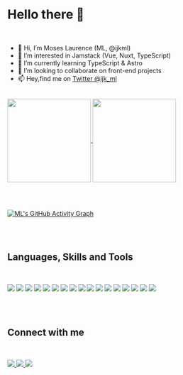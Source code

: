 # Hello there :wave:

<br />

- 👋 Hi, I’m Moses Laurence (ML, @ijkml)
- 👀 I’m interested in Jamstack (Vue, Nuxt, TypeScript)
- 🌱 I’m currently learning TypeScript & Astro
- 💞️ I’m looking to collaborate on front-end projects
- 📫 Hey,find me on [Twitter @ijk_ml](https://twitter.com/ijk_ml)

<br>

<a href="https://github.com/ijkml/">
<img align="center" height="188px" src="https://github-readme-stats.vercel.app/api?username=ijkml&count_private=true&show_icons=true&&theme=gotham">
</a>

<a href="https://github.com/ijkml/">
<img align="center" height="188px" src="https://github-readme-streak-stats.herokuapp.com?user=ijkml&theme=gotham&date_format=M%20j%5B%2C%20Y%5D">
</a>

<!-- [![Top Langs](https://github-readme-stats.vercel.app/api/top-langs/?username=ijkml)](https://github.com/ijkml/ijkml) -->

<br><br>

[![ML's GitHub Activity Graph](https://activity-graph.herokuapp.com/graph?username=ijkml&theme=gotham)](https://activity-graph.herokuapp.com/graph?username=ijkml&theme=gotham)

<br><br>

## Languages, Skills and Tools

<br>

![](https://img.shields.io/badge/HTML5-E34F26?style=for-the-badge&logo=html5&logoColor=white)
![](https://img.shields.io/badge/CSS-1572B6?style=for-the-badge&logo=css3&logoColor=white)
![](https://img.shields.io/badge/Less-1D365D?style=for-the-badge&logo=less&logoColor=white)
![](https://img.shields.io/badge/Windi%20CSS-1867C0?style=for-the-badge&logo=windi%20css&logoColor=white)
![](https://img.shields.io/badge/JavaScript-F7DF1E?style=for-the-badge&logo=javascript&logoColor=black)
![](https://img.shields.io/badge/TypeScript-3178C6?style=for-the-badge&logo=typescript&logoColor=white)
![](https://img.shields.io/badge/Vue-303030?style=for-the-badge&logo=vue.js&logoColor=#4FC08D)
![](https://img.shields.io/badge/Nuxt-303030?style=for-the-badge&logo=nuxt.js&logoColor=#00DC82)
![](https://img.shields.io/badge/Vuetify-1867C0?style=for-the-badge&logo=vuetify&logoColor=white)
![](https://img.shields.io/badge/GraphQL-E10098?style=for-the-badge&logo=GraphQL&logoColor=white)
![](https://img.shields.io/badge/Markdown-000000?style=for-the-badge&logo=markdown&logoColor=white)
![](https://img.shields.io/badge/VS%20Code-0078D4?style=for-the-badge&logo=visual%20studio%20code&logoColor=white)
![](https://img.shields.io/badge/GitHub-100000?style=for-the-badge&logo=github&logoColor=white)
![](https://img.shields.io/badge/Git-F05032?style=for-the-badge&logo=git&logoColor=white)
![](https://img.shields.io/badge/Node-339933?style=for-the-badge&logo=nodedotjs&logoColor=white)
![](https://img.shields.io/badge/npm-CB3837?style=for-the-badge&logo=npm&logoColor=white)
![](https://img.shields.io/badge/Ubuntu-E95420?style=for-the-badge&logo=ubuntu&logoColor=white)

<br><br>

## Connect with me

<br>

<p>
<a href="https://twitter.com/ijk_ml">
  <img src="https://img.shields.io/badge/Twitter-blue?style=for-the-badge&logo=Twitter&logoColor=white" />
</a>
<a href="https://t.me/ijk_ml">
  <img src="https://img.shields.io/badge/Telegram-blue?style=for-the-badge&logo=Telegram&logoColor=white"/>
</a>
<a href="https://www.linkedin.com/in/ml-laure/">
  <img src="https://img.shields.io/badge/Linkedin-blue?style=for-the-badge&logo=Linkedin&logoColor=white"/>
</a>
</p>
